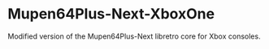 # Mupen64Plus-Next-XboxOne
Modified version of the Mupen64Plus-Next libretro core for Xbox consoles.
